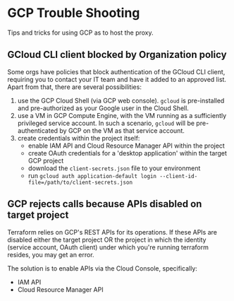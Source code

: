 # GCP Trouble Shooting

Tips and tricks for using GCP as to host the proxy.


## GCloud CLI client blocked by Organization policy

Some orgs have policies that block authentication of the GCloud CLI client, requiring you to contact
your IT team and have it added to an approved list. Apart from that, there are several possibilities:

  1. use the GCP Cloud Shell (via GCP web console). `gcloud` is pre-installed and pre-authorized as
     your Google user in the Cloud Shell.
  2. use a VM in GCP Compute Engine, with the VM running as a sufficiently privileged service
     account. In such a scenario, `gcloud` will be pre-authenticated by GCP on the VM as that
     service account.
  3. create credentials within the project itself:
      - enable IAM API and Cloud Resource Manager API within the project
      - create OAuth credentials for a 'desktop application' within the target GCP project
      - download the `client-secrets.json` file to your  environment
      - run `gcloud auth application-default login --client-id-file=/path/to/client-secrets.json`



## GCP rejects calls because APIs disabled on target project

Terraform relies on GCP's REST APIs for its operations. If these APIs are disabled either the target
project OR the project in which the identity (service account, OAuth client) under which you're
running terraform resides, you may get an error.

The solution is to enable APIs via the Cloud Console, specifically:

  * IAM API
  * Cloud Resource Manager API

